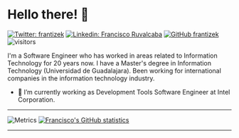 # Hello there! 👋

[![Twitter: frantizek](https://img.shields.io/twitter/follow/frantizek?style=social)](https://twitter.com/frantizek)
[![Linkedin: Francisco Ruvalcaba](https://img.shields.io/badge/-frantizek-blue?style=flat-square&logo=Linkedin&logoColor=white&link=https://www.linkedin.com/in/fruvalc/)](https://www.linkedin.com/in/fruvalc/)
[![GitHub frantizek](https://img.shields.io/github/followers/frantizek?label=follow&style=social)](https://github.com/frantizek)
![visitors](https://visitor-badge.glitch.me/badge?page_id=frantizek.frantizek)

I'm a Software Engineer who has worked in areas related to Information Technology for 20 years now. 
I have a Master's degree in Information Technology (Universidad de Guadalajara). 
Been working for international companies in the information technology industry.

- 🔭 I’m currently working as Development Tools Software Engineer at Intel Corporation.


---

![Metrics](https://github.com/frantizek/frantizek/blob/master/github-metrics.svg)
[![Francisco's GitHub statistics](https://github-readme-stats.vercel.app/api?username=frantizek)](https://github.com/frantizek/github-readme-stats#github-stats-card)

---
